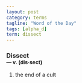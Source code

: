 ```yaml
---
layout: post
category: terms
tagline: "Word of the Day"
tags: [alpha_d]
term: dissect
---
```


<h3>Dissect<br/> <small>&mdash; v. (dis<span>&middot;</span>sect)</small></h3>
<p><ol><li>the end of a cult</li>
</ol></p>
